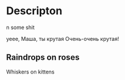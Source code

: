 # Descripton
n some shit

yeee, Маша, ты крутая
Очень-очень крутая!

## Raindrops on roses
Whiskers on kittens